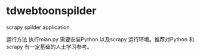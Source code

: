 # tdwebtoonspilder
scrapy spilder application

运行方法 执行mian.py 需要安装Python 以及scrapy 运行环境。推荐对Python 和scrapy 有一定基础的人士学习参考。
